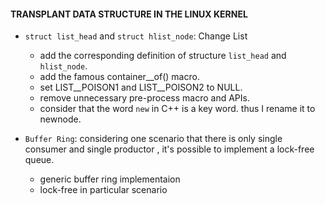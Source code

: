 #### TRANSPLANT DATA STRUCTURE IN THE LINUX KERNEL

* `struct list_head` and `struct hlist_node`: Change List

    - add the corresponding definition of structure `list_head` and `hlist_node`.
    - add the famous container__of() macro.
    - set LIST__POISON1 and LIST__POISON2 to NULL.
    - remove unnecessary pre-process macro and APIs.
    - consider that the word `new` in C++ is a key word. thus I rename it to newnode.

* `Buffer Ring`: considering one scenario that there is only single consumer and 
single productor , it's possible to implement a lock-free queue.
    - generic buffer ring implementaion
    - lock-free in particular scenario

